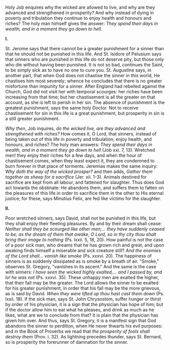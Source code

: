 
Holy Job enquires why the wicked are allowed to live, and why are they advanced and strengthened in prosperity? And why instead of dying in poverty and tribulation they continue to enjoy health and honours and riches? The holy man himself gives the answer: *They spend their days in wealth, and in a moment they go down to hell*.

**I\.**

St. Jerome says that there cannot be a greater punishment for a sinner than that he should not be punished in this life. And St. Isidore of Pelusium says that sinners who are punished in this life do not deserve pity, but those only who die without having been punished. It is not so bad, continues the Saint, to be simply sick as to have no one to cure you. St. Augustine says, in another part, that when God does not chastise the sinner in this world, He chastises him most severely; whence he concludes that there is no greater misfortune than impunity for a sinner. After England had rebelled against the Church, God did not visit her with temporal scourges: her riches have been increasing from that time; but her chastisement is all the greater on that account, as she is left to perish in her sin. The absence of punishment is the greatest punishment, says the same holy Doctor. Not to receive chastisement for sin in this life is a great punishment, but prosperity in sin is a still greater punishment.

*Why then*, Job inquires, *do the wicked live, are they advanced and strengthened with riches?* How comes it, O Lord, that sinners, instead of being taken out of this life in poverty and tribulation, enjoy health, and honours, and riches? The holy man answers: *They spend their days in wealth, and in a moment they go down to hell* (Job xxi. 7, 13). Wretched men! they enjoy their riches for a few days, and when the hour of chastisement comes, when they least expect it, they are condemned to burn forever in that place of torments. Jeremias makes the same inquiry: *Why doth the way of the wicked prosper?* and then adds, *Gather them together as sheep for a sacrifice* (Jer. xii. 1-3). Animals destined for sacrifice are kept from all labour, and fattened for slaughter. Thus does God act towards the obstinate: He abandons them, and suffers them to fatten on the pleasures of this life in order to sacrifice them in the other to His eternal justice; for these, says Minutius Felix, are fed like victims for the slaughter.

**II\.**

Poor wretched sinners, says David, shall not be punished in this life, but they shall enjoy their fleeting pleasures. By and by their dream shall cease: *Neither shall they be scourged like other men;... they have suddenly ceased to be; as the dream of them that awake, O Lord, so in thy city thou shalt bring their image to nothing* (Ps. lxxii. 5, 18, 20). How painful is not the case of a poor sick man, who dreams that he has grown rich and great, and upon awaking finds himself a miserable and sick creature still? *And the enemies of the Lord shall... vanish like smoke* (Ps. xxxvi. 20). The happiness of sinners is as suddenly dissipated as is smoke by a breath of air. \"Smoke,\" observes St. Gregory, \"vanishes in its ascent.\" And the same is the case with sinners: *I have seen the wicked highly exalted,... and I passed by, and lo! he was not* (Ps. xxxvi. 35). These unhappy men are exalted the higher, that their fall may be the greater. The Lord allows the sinner to be exalted for his greater punishment, in order that his fall may be the more grievous, as is said by David. *When they were lifted up thou hast cast them down* (Ps. lxxii. 18). If the sick man, says St. John Chrysostom, suffer hunger or thirst by order of his physician, it is a sign that the physician has hope of him; but if the doctor allow him to eat what he pleases, and drink as much as he likes, what are we to conclude from that? It is plain that the physician has given him over. And thus, says St. Gregory, it is a manifest sign that God abandons the sinner to perdition, when He never thwarts his evil purposes: and in the Book of Proverbs we read that *the prosperity of fools shall destroy them* (Prov. i. 32). As lightning precedes thunder, says St. Bernard, so is prosperity the forerunner of damnation for the sinner.

